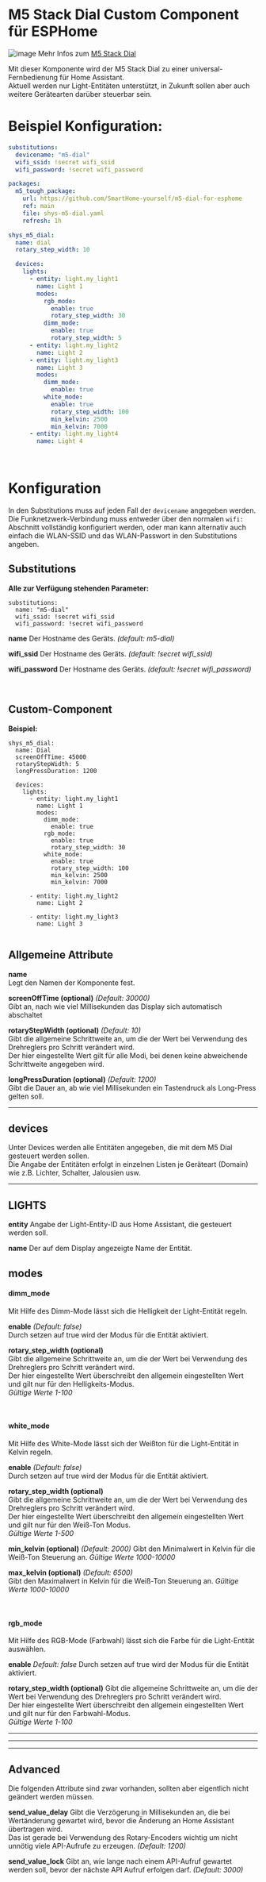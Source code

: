 # M5 Stack Dial Custom Component für ESPHome
![image](https://github.com/SmartHome-yourself/m5-dial-for-esphome/assets/705724/6d268fe4-ef71-40bb-b70c-797453b1d06b)
Mehr Infos zum [M5 Stack Dial](https://shop.m5stack.com/products/m5stack-dial-esp32-s3-smart-rotary-knob-w-1-28-round-touch-screen)
  
Mit dieser Komponente wird der M5 Stack Dial zu einer universal-Fernbedienung für Home Assistant.  
Aktuell werden nur Light-Entitäten unterstützt, in Zukunft sollen aber auch weitere Gerätearten darüber steuerbar sein.  

  
# Beispiel Konfiguration:
```yaml
substitutions:
  devicename: "m5-dial"
  wifi_ssid: !secret wifi_ssid
  wifi_password: !secret wifi_password  

packages:
  m5_tough_package:
    url: https://github.com/SmartHome-yourself/m5-dial-for-esphome
    ref: main
    file: shys-m5-dial.yaml
    refresh: 1h

shys_m5_dial:
  name: dial
  rotary_step_width: 10

  devices:
    lights:
      - entity: light.my_light1
        name: Light 1
        modes:
          rgb_mode:
            enable: true
            rotary_step_width: 30
          dimm_mode:
            enable: true
            rotary_step_width: 5
      - entity: light.my_light2
        name: Light 2
      - entity: light.my_light3
        name: Light 3
        modes:
          dimm_mode:
            enable: true
          white_mode: 
            enable: true
            rotary_step_width: 100
            min_kelvin: 2500
            min_kelvin: 7000        
      - entity: light.my_light4
        name: Light 4
```
  
&nbsp;  
  
# Konfiguration
In den Substitutions muss auf jeden Fall der `devicename` angegeben werden.  
Die Funknetzwerk-Verbindung muss entweder über den normalen `wifi:` Abschnitt vollständig konfiguriert werden, oder man kann alternativ auch einfach die WLAN-SSID und das WLAN-Passwort in den Substitutions angeben. 
  
## Substitutions
**Alle zur Verfügung stehenden Parameter:**
```
substitutions:
  name: "m5-dial"
  wifi_ssid: !secret wifi_ssid
  wifi_password: !secret wifi_password
```
  
**name**
Der Hostname des Geräts.  *(default: m5-dial)*  

**wifi_ssid**
Der Hostname des Geräts.  *(default: !secret wifi_ssid)*  

**wifi_password**
Der Hostname des Geräts.  *(default: !secret wifi_password)*  

  
&nbsp;  
  
## Custom-Component
**Beispiel:**  
```
shys_m5_dial:
  name: Dial
  screenOffTime: 45000
  rotaryStepWidth: 5
  longPressDuration: 1200

  devices:
    lights:
      - entity: light.my_light1
        name: Light 1
        modes:
          dimm_mode:
            enable: true
          rgb_mode: 
            enable: true
            rotary_step_width: 30            
          white_mode: 
            enable: true
            rotary_step_width: 100
            min_kelvin: 2500
            min_kelvin: 7000

      - entity: light.my_light2
        name: Light 2
        
      - entity: light.my_light3
        name: Light 3
        
```
  
## Allgemeine Attribute
**name**  
Legt den Namen der Komponente fest.  
  
**screenOffTime (optional)** *(Default: 30000)*  
Gibt an, nach wie viel Millisekunden das Display sich automatisch abschaltet  
  
**rotaryStepWidth (optional)** *(Default: 10)*  
Gibt die allgemeine Schrittweite an, um die der Wert bei Verwendung des Drehreglers pro Schritt verändert wird.  
Der hier eingestellte Wert gilt für alle Modi, bei denen keine abweichende Schrittweite angegeben wird.  
  
**longPressDuration (optional)** *(Default: 1200)*  
Gibt die Dauer an, ab wie viel Millisekunden ein Tastendruck als Long-Press gelten soll.  
  
----------

## devices
Unter Devices werden alle Entitäten angegeben, die mit dem M5 Dial gesteuert werden sollen.  
Die Angabe der Entitäten erfolgt in einzelnen Listen je Geräteart (Domain) wie z.B. Lichter, Schalter, Jalousien usw.  
  
------
  
## **LIGHTS**

**entity**
Angabe der Light-Entity-ID aus Home Assistant, die gesteuert werden soll.  
  
**name**
Der auf dem Display angezeigte Name der Entität.  
  
## modes
#### dimm_mode
Mit Hilfe des Dimm-Mode lässt sich die Helligkeit der Light-Entität regeln.  
  
**enable** *(Default: false)*  
Durch setzen auf true wird der Modus für die Entität aktiviert.  
  
**rotary_step_width (optional)**  
Gibt die allgemeine Schrittweite an, um die der Wert bei Verwendung des Drehreglers pro Schritt verändert wird.  
Der hier eingestellte Wert überschreibt den allgemein eingestellten Wert und gilt nur für den Helligkeits-Modus.  
*Gültige Werte 1-100*  
  
&nbsp;
  
#### white_mode
Mit Hilfe des White-Mode lässt sich der Weißton für die Light-Entität in Kelvin regeln.  
  
**enable** *(Default: false)*  
Durch setzen auf true wird der Modus für die Entität aktiviert.  
  
**rotary_step_width (optional)**  
Gibt die allgemeine Schrittweite an, um die der Wert bei Verwendung des Drehreglers pro Schritt verändert wird.  
Der hier eingestellte Wert überschreibt den allgemein eingestellten Wert und gilt nur für den Weiß-Ton Modus.  
*Gültige Werte 1-500*  
  
**min_kelvin (optional)** *(Default: 2000)*
Gibt den Minimalwert in Kelvin für die Weiß-Ton Steuerung an. 
*Gültige Werte 1000-10000*  
  
**max_kelvin (optional)** *(Default: 6500)*  
Gibt den Maximalwert in Kelvin für die Weiß-Ton Steuerung an. 
*Gültige Werte 1000-10000*  
  
&nbsp;
  
#### rgb_mode
Mit Hilfe des RGB-Mode (Farbwahl) lässt sich die Farbe für die Light-Entität auswählen.  
  
**enable** *Default: false*
Durch setzen auf true wird der Modus für die Entität aktiviert.
  
**rotary_step_width (optional)**
Gibt die allgemeine Schrittweite an, um die der Wert bei Verwendung des Drehreglers pro Schritt verändert wird.  
Der hier eingestellte Wert überschreibt den allgemein eingestellten Wert und gilt nur für den Farbwahl-Modus.  
*Gültige Werte 1-100*  
  
------
  
  
  
------
------
  
## Advanced
Die folgenden Attribute sind zwar vorhanden, sollten aber eigentlich nicht geändert werden müssen.  
  
**send_value_delay**
Gibt die Verzögerung in Millisekunden an, die bei Wertänderung gewartet wird, bevor die Änderung an Home Assistant übertragen wird.  
Das ist gerade bei Verwendung des Rotary-Encoders wichtig um nicht unnötig viele API-Aufrufe zu erzeugen. *(Default: 1200)*

**send_value_lock**
Gibt an, wie lange nach einem API-Aufruf gewartet werden soll, bevor der nächste API Aufruf erfolgen darf. *(Default: 3000)*  

&nbsp;



